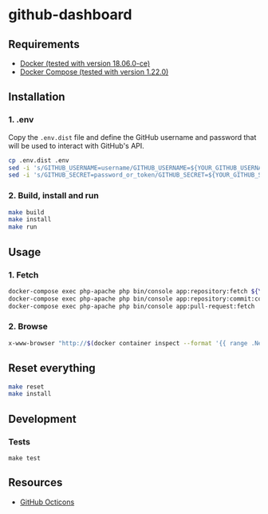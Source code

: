 # github-dashboard

## Requirements

* [Docker (tested with version 18.06.0-ce)](https://docs.docker.com/install/)
* [Docker Compose (tested with version 1.22.0)](https://docs.docker.com/compose/install/)

## Installation

### 1. .env

Copy the `.env.dist` file and define the GitHub username and password that will be used to interact with GitHub's API.

```bash
cp .env.dist .env
sed -i 's/GITHUB_USERNAME=username/GITHUB_USERNAME=${YOUR_GITHUB_USERNAME}/g' .env
sed -i 's/GITHUB_SECRET=password_or_token/GITHUB_SECRET=${YOUR_GITHUB_SECRET}/g' .env
```

### 2. Build, install and run

```bash
make build
make install
make run
```

## Usage

### 1. Fetch

```bash
docker-compose exec php-apache php bin/console app:repository:fetch ${YOUR_GITHUB_ORGANIZATION}
docker-compose exec php-apache php bin/console app:repository:commit:compare:fetch
docker-compose exec php-apache php bin/console app:pull-request:fetch
```

### 2. Browse

```bash
x-www-browser "http://$(docker container inspect --format '{{ range .NetworkSettings.Networks }}{{ .IPAddress }}{{ end }}' $(docker container list --format '{{ .Names }}' --filter 'name=php-apache'))"
```

## Reset everything

```bash
make reset
make install
```

## Development

### Tests

```
make test
```

## Resources

* [GitHub Octicons](https://octicons.github.com)
